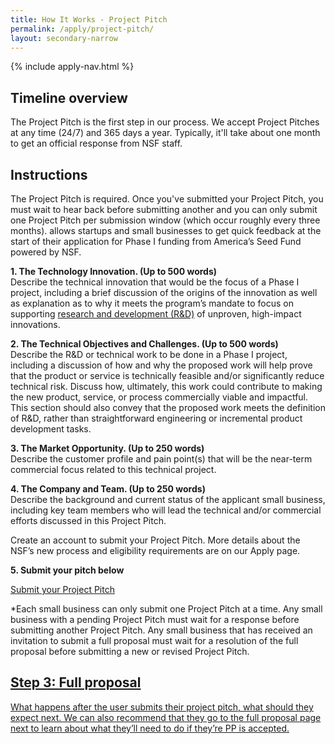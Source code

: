 ```yaml
---
title: How It Works - Project Pitch
permalink: /apply/project-pitch/
layout: secondary-narrow
---
```

{% include apply-nav.html %}
<section class="usa-section full-bleed-bg">
  <h2>Timeline overview</h2>
  <p>The Project Pitch is the first step in our process. We accept Project Pitches at any time (24/7) and 365 days a year. Typically, it'll take about one month to get an official response from NSF staff.</p>
</section>

<div markdown="0">
  <h2>Instructions</h2>
  <p>The Project Pitch is required. Once you've submitted your Project Pitch, you must wait to hear back before submitting another and you can only submit one Project Pitch per submission window (which occur roughly every three months). allows startups and small businesses to get quick feedback at the start of their
    application for Phase I funding from America’s Seed Fund powered by NSF.</p>
  <p><b>1. The Technology Innovation. (Up to 500 words)</b>
    <br>Describe the technical innovation that would be the focus of a Phase I project, including a brief discussion
    of the origins of the innovation as well as explanation as to why it meets the program’s mandate to focus on
    supporting <a href="{{ site.baseurl }}/research-and-development/">research and development (R&amp;D)</a> of
    unproven, high-impact innovations.
  </p>
  <p><b>2. The Technical Objectives and Challenges. (Up to 500 words)</b>
    <br>Describe the R&amp;D or technical work to be done in a Phase I project, including a discussion of how and why
    the proposed work will help prove that the product or service is technically feasible and/or significantly reduce
    technical risk. Discuss how, ultimately, this work could contribute to making the new product, service, or process
    commercially viable and impactful. This section should also convey that the proposed work meets the definition of
    R&amp;D, rather than straightforward engineering or incremental product development tasks.
  </p>
  <p><b>3. The Market Opportunity. (Up to 250 words)</b>
    <br>Describe the customer profile and pain point(s) that will be the near-term commercial focus related to this
    technical project.
  </p>
  <p><b>4. The Company and Team. (Up to 250 words)</b>
    <br>Describe the background and current status of the applicant small business, including key team members who
    will lead the technical and/or commercial efforts discussed in this Project Pitch.
  </p>
  <p>Create an account to submit your Project Pitch. More details about the NSF’s new process and eligibility
    requirements are on our Apply page.</p>
  <p><b>5. Submit your pitch below</b></p>
  <a class="usa-button usa-button-secondary" href="https://nsfiip.force.com/sbir/s/login/" target="_blank">
    Submit your Project Pitch
  </a>
  <p class="text-small">*Each small business can only submit one Project Pitch at a time. Any small business with a
    pending Project Pitch must wait for a response before submitting another Project Pitch. Any small business that
    has received an invitation to submit a full proposal must wait for a resolution of the full proposal before
    submitting a new or revised Project Pitch.</p>
</div>

<section class="usa-section full-bleed-bg">
  <div class="step-banner">
    <a class="step-banner__content" href="{{ site.baseurl }}/apply/full-proposal/">
      <h2>Step 3: Full proposal</h2>
      <p>What happens after the user submits their project pitch, what should they expect next. We can also recommend
        that they go to the full proposal page next to learn about what they’ll need to do if they’re PP is accepted.
      </p>
    </a>
  </div>
</section>
